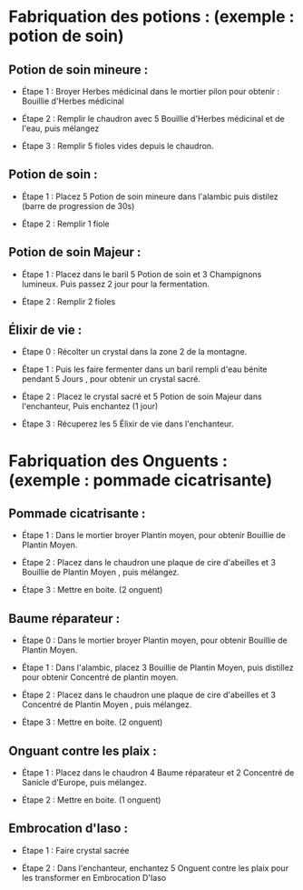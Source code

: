 # Fabriquation des potions :  (exemple : potion de soin)					

## Potion de soin mineure :

- Étape 1 : Broyer Herbes médicinal dans le mortier pilon pour obtenir : Bouillie d'Herbes médicinal

- Étape 2 : Remplir le chaudron avec 5 Bouillie d'Herbes médicinal et de l'eau, puis mélangez

- Étape 3 : Remplir 5 fioles vides depuis le chaudron.

## Potion de soin :

- Étape 1 : Placez 5 Potion de soin mineure dans l'alambic puis distilez (barre de progression de 30s)

- Étape 2 : Remplir 1 fiole

## Potion de soin Majeur :

- Étape 1 : Placez dans le baril 5 Potion de soin et 3 Champignons lumineux. Puis passez 2 jour pour la fermentation. 

- Étape 2 : Remplir 2 fioles

## Élixir de vie : 

- Étape 0 : Récolter un crystal dans la zone 2 de la montagne. 

- Étape 1 : Puis les faire fermenter dans un baril rempli d'eau bénite pendant 5 Jours , pour obtenir un crystal sacré. 

- Étape 2 : Placez le crystal sacré et 5 Potion de soin Majeur dans l'enchanteur, Puis enchantez (1 jour)

- Étape 3 : Récuperez les 5 Élixir de vie dans l'enchanteur.


# Fabriquation des Onguents : (exemple : pommade cicatrisante)

## Pommade cicatrisante :

- Étape 1 : Dans le mortier broyer Plantin moyen, pour obtenir Bouillie de Plantin Moyen. 

- Étape 2 : Placez dans le chaudron une plaque de cire d'abeilles et 3 Bouillie de Plantin Moyen , puis mélangez.

- Étape 3 : Mettre en boite. (2 onguent)

## Baume réparateur :

- Étape 0 : Dans le mortier broyer Plantin moyen, pour obtenir Bouillie de Plantin Moyen. 

- Étape 1 :	Dans l'alambic, placez 3 Bouillie de Plantin Moyen, puis distillez pour obtenir Concentré de plantin moyen.

- Étape 2 : Placez dans le chaudron une plaque de cire d'abeilles et 3 Concentré de Plantin Moyen , puis mélangez.

- Étape 3 : Mettre en boite. (2 onguent)

## Onguant contre les plaix :

- Étape 1 : Placez dans le chaudron 4 Baume réparateur et 2 Concentré de Sanicle d'Europe, puis mélangez.

- Étape 2 : Mettre en boite. (1 onguent)

## Embrocation d'Iaso :

- Étape 1 : Faire crystal sacrée 

- Étape 2 : Dans l'enchanteur, enchantez 5 Onguent contre les plaix pour les transformer en Embrocation D'Iaso